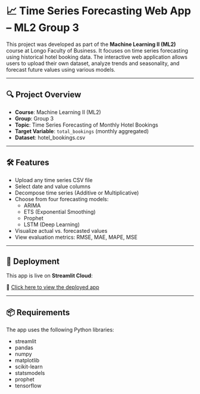 # 📈 Time Series Forecasting Web App – ML2 Group 3

This project was developed as part of the **Machine Learning II (ML2)** course at Longo Faculty of Business. It focuses on time series forecasting using historical hotel booking data. The interactive web application allows users to upload their own dataset, analyze trends and seasonality, and forecast future values using various models.

---

## 🔍 Project Overview

- **Course**: Machine Learning II (ML2)
- **Group**: Group 3
- **Topic**: Time Series Forecasting of Monthly Hotel Bookings
- **Target Variable**: `total_bookings` (monthly aggregated)
- **Dataset**: hotel_bookings.csv

---

## 🛠️ Features

- Upload any time series CSV file
- Select date and value columns
- Decompose time series (Additive or Multiplicative)
- Choose from four forecasting models:
  - ARIMA
  - ETS (Exponential Smoothing)
  - Prophet
  - LSTM (Deep Learning)
- Visualize actual vs. forecasted values
- View evaluation metrics: RMSE, MAE, MAPE, MSE

---

## 🚀 Deployment

This app is live on **Streamlit Cloud**:

🔗 [Click here to view the deployed app](https://your-username-ml2-group3-forecast-app.streamlit.app)


---

## 📦 Requirements

The app uses the following Python libraries:

- streamlit
- pandas
- numpy
- matplotlib
- scikit-learn
- statsmodels
- prophet
- tensorflow



